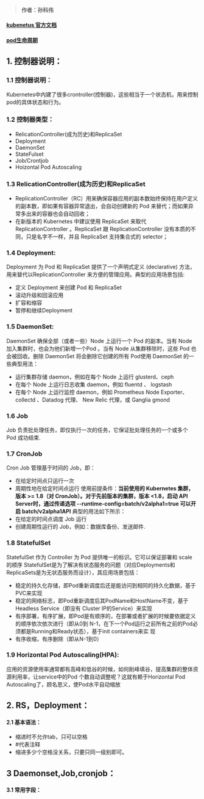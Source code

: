 > #### 作者：孙科伟
#### [kubenetus 官方文档](https://kubernetes.io/zh/docs/concepts/overview/)
#### [pod生命周期](https://www.cnblogs.com/linuxk/p/9569618.html)
## 1. 控制器说明：
### 1.1 控制器说明：
Kubernetes中内建了很多crontroller(控制器)，这些相当于一个状态机，用来控制pod的具体状态和行为。
### 1.2 控制器类型：
- RelicationController(成为历史)和ReplicaSet
- Deployment
- DaemonSet
- StateFulset
- Job/Crontjob
- Hoizontal Pod Autoscaling
### 1.3 RelicationController(成为历史)和ReplicaSet
- ReplicationController（RC）用来确保容器应用的副本数始终保持在用户定义的副本数，即如果有容器异常退出，会自动创建新的 Pod 来替代；而如果异常多出来的容器也会自动回收；
- 在新版本的 Kubernetes 中建议使用 ReplicaSet 来取代 ReplicationController 。ReplicaSet 跟
ReplicationController 没有本质的不同，只是名字不一样，并且 ReplicaSet 支持集合式的 selector；
### 1.4 Deployment:
Deployment 为 Pod 和 ReplicaSet 提供了一个声明式定义 (declarative) 方法，用来替代以ReplicationController 来方便的管理应用。典型的应用场景包括:
- 定义 Deployment 来创建 Pod 和 ReplicaSet
- 滚动升级和回滚应用
- 扩容和缩容
- 暂停和继续Deployment
### 1.5 DaemonSet:
DaemonSet 确保全部（或者一些）Node 上运行一个 Pod 的副本。当有 Node 加入集群时，也会为他们新增一个Pod 。当有 Node 从集群移除时，这些 Pod 也会被回收。删除 DaemonSet 将会删除它创建的所有 Pod使用 DaemonSet 的一些典型用法：
- 运行集群存储 daemon，例如在每个 Node 上运行 glusterd、ceph
- 在每个 Node 上运行日志收集 daemon，例如 fluentd 、 logstash
- 在每个 Node 上运行监控 daemon，例如 Prometheus Node Exporter、 collectd 、Datadog 代理、
New Relic 代理，或 Ganglia gmond
### 1.6 Job
Job 负责批处理任务，即仅执行一次的任务，它保证批处理任务的一个或多个 Pod 成功结束.
### 1.7 CronJob
Cron Job 管理基于时间的 Job，即：
- 在给定时间点只运行一次
- 周期性地在给定时间点运行
使用前提条件：**当前使用的 Kubernetes 集群，版本 >= 1.8（对 CronJob）。对于先前版本的集群，版本 <1.8，启动 API Server时，通过传递选项 --runtime-config=batch/v2alpha1=true 可以开启 batch/v2alpha1API**
典型的用法如下所示：
- 在给定的时间点调度 Job 运行
- 创建周期性运行的 Job，例如：数据库备份、发送邮件.
### 1.8 StatefulSet
StatefulSet 作为 Controller 为 Pod 提供唯一的标识。它可以保证部署和 scale 的顺序
StatefulSet是为了解决有状态服务的问题（对应Deployments和ReplicaSets是为无状态服务而设计），其应用场景包括：
- 稳定的持久化存储，即Pod重新调度后还是能访问到相同的持久化数据，基于PVC来实现
- 稳定的网络标志，即Pod重新调度后其PodName和HostName不变，基于Headless Service（即没有
Cluster IP的Service）来实现
- 有序部署，有序扩展，即Pod是有顺序的，在部署或者扩展的时候要依据定义的顺序依次依次进行（即从0到
N-1，在下一个Pod运行之前所有之前的Pod必须都是Running和Ready状态），基于init containers来实
现
- 有序收缩，有序删除（即从N-1到0）
### 1.9 Horizontal Pod Autoscaling(HPA):
应用的资源使用率通常都有高峰和低谷的时候，如何削峰填谷，提高集群的整体资源利用率，让service中的Pod
个数自动调整呢？这就有赖于Horizontal Pod Autoscaling了，顾名思义，使Pod水平自动缩放
## 2. RS，Deployment：
#### 2.1 基本语法：
- 缩进时不允许tab，只可以空格
- #代表注释
- 缩进多少个空格没关系，只要只同一级别即可。


## 3 Daemonset,Job,cronjob：
#### 3.1 常用字段：



